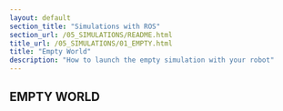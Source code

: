 ```yaml
---
layout: default
section_title: "Simulations with ROS"
section_url: /05_SIMULATIONS/README.html
title_url: /05_SIMULATIONS/01_EMPTY.html
title: "Empty World"
description: "How to launch the empty simulation with your robot"
---
```


## EMPTY WORLD